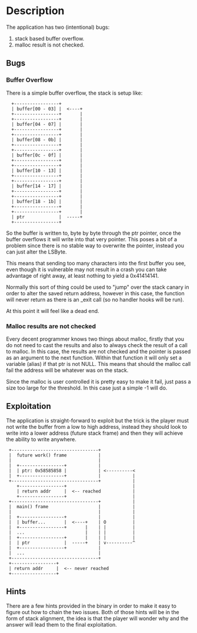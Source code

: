 # Description

The application has two (intentional) bugs:

  1. stack based buffer overflow.
  2. malloc result is not checked.

## Bugs

### Buffer Overflow

There is a simple buffer overflow, the stack is setup like:

```
  +-----------------+
  | buffer[00 - 03] |  <----+
  +-----------------+       |
  +-----------------+       |
  | buffer[04 - 07] |       |
  +-----------------+       |
  +-----------------+       |
  | buffer[08 - 0b] |       |
  +-----------------+       |
  +-----------------+       |
  | buffer[0c - 0f] |       |
  +-----------------+       |
  +-----------------+       |
  | buffer[10 - 13] |       |
  +-----------------+       |
  +-----------------+       |
  | buffer[14 - 17] |       |
  +-----------------+       |
  +-----------------+       |
  | buffer[18 - 1b] |       |
  +-----------------+       |
  +-----------------+       |
  | ptr             |  -----+
  +-----------------+
```

So the buffer is written to, byte by byte through the ptr pointer, once the buffer overflows it will write into
that very pointer. This poses a bit of a problem since there is no stable way to overwrite the pointer, instead
you can just alter the LSByte.

This means that sending too many characters into the first buffer you see, even though it is vulnerable may not
result in a crash you can take advantage of right away, at least nothing to yield a 0x41414141.

Normally this sort of thing could be used to "jump" over the stack canary in order to alter the saved return
address, however in this case, the function will never return as there is an _exit call (so no handler hooks
will be run).

At this point it will feel like a dead end.

### Malloc results are not checked

Every decent programmer knows two things about malloc, firstly that you do not need to cast the results and also
to always check the result of a call to malloc. In this case, the results are not checked and the pointer is
passed as an argument to the next function. Within that function it will only set a variable (alias) if that ptr
is not NULL. This means that should the malloc call fail the address will be whatever was on the stack.

Since the malloc is user controlled it is pretty easy to make it fail, just pass a size too large for the
threshold. In this case just a simple -1 will do.

## Exploitation

The application is straight-forward to exploit but the trick is the player must not write the buffer from a low
to high address, instead they should look to write into a lower address (future stack frame) and then they will
achieve the ability to write anywhere.

```
 +---------------------------------+
 |  future work() frame            |
 |                                 |
 |  +-----------------+            |
 |  | ptr: 0x58585858 |            | <----------<
 |  +-----------------+            |            |
 +---------------------------------+            |
    +-----------------+                         |
    | return addr     |  <-- reached            |
    +-----------------+                         |
 +---------------------------------+            |
 |  main() frame                   |            |
 |                                 |            |
 |  +-----------------+            |            |
 |  | buffer...       |  <----+    | O          |
 |  +-----------------+       |    | |          |
 |  ...                       |    | |          |
 |  +-----------------+       |    | |          |
 |  | ptr             |  -----+    | v----------^
 |  +-----------------+            |
 |  ...                            |
 +---------------------------------+
 +-----------------+
 | return addr     |  <-- never reached
 +-----------------+
```

## Hints

There are a few hints provided in the binary in order to make it easy to figure out how to chain the two issues.
Both of those hints will be in the form of stack alignment, the idea is that the player will wonder why and the
answer will lead them to the final exploitation.
